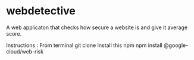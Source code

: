 # webdetective
A web applicaton that checks how secure a website is and give it average score.





Instructions : From terminal git clone 
Install this npm
npm install @google-cloud/web-risk
